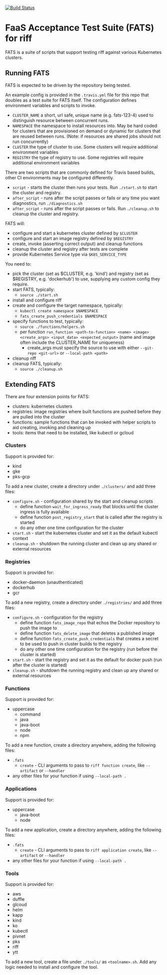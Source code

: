 [![Build Status](https://dev.azure.com/projectriff/projectriff/_apis/build/status/projectriff.fats?branchName=master)](https://dev.azure.com/projectriff/projectriff/_build/latest?definitionId=8&branchName=master)

# FaaS Acceptance Test Suite (FATS) for riff

FATS is a suite of scripts that support testing riff against various Kubernetes clusters.

## Running FATS

FATS is expected to be driven by the repository being tested.

An example config is provided in the `.travis.yml` file for this repo that doubles as a test suite for FATS itself. The configuration defines environment variables and scripts to invoke.

- `CLUSTER_NAME` a short, url safe, unique name (e.g. fats-123-4) used to distinguish resource between concurrent runs.
- `NAMESPACE` the namespace to install resources into. May be hard coded for clusters that are provisioned on demand or dynamic for clusters that are reused between runs. (Note: if resources are shared jobs should not run concurrently)
- `CLUSTER` the type of cluster to use. Some clusters will require additional environment variables
- `REGISTRY` the type of registry to use. Some registries will require additional environment variables

There are two scripts that are commonly defined for Travis based builds, other CI environments may be configured differently.

- `script` - starts the cluster then runs your tests. Run `./start.sh` to start the cluster and registry.
- `after_script` - runs after the script passes or fails or any time you want diagnostics, run `./diagnostics.sh`
- `after_script` - runs after the script passes or fails. Run `./cleanup.sh` to cleanup the cluster and registry.

FATS will:

- configure and start a kubernetes cluster defined by `$CLUSTER`
- configure and start an image registry defined by `$REGISTRY`
- create, invoke (asserting correct output) and cleanup functions
- cleanup the cluster and registry after tests are complete
- provide Kubernetes Service type via `$K8S_SERVICE_TYPE`

You need to:

- pick the cluster (set as $CLUSTER, e.g. 'kind') and registry (set as $REGISTRY, e.g. 'dockerhub') to use, supplying any custom config they require.
- start FATS, typically:
  - `source ./start.sh`
- install and configure riff
- create and configure the target namespace, typically:
  - `kubectl create namespace $NAMESPACE`
  - `fats_create_push_credentials $NAMESPACE`
- specify functions to test, typically:
  - `source ./functions/helpers.sh`
  - per function `run_function <path-to-function> <name> <image> <create_args> <input_data> <expected_output>` (name and image often include the CLUSTER_NAME for uniqueness)
    - create_args must specify the source to use with either `--git-repo <git-url>` or `--local-path <path>`
- cleanup riff
- cleanup FATS, typically:
  - `source ./cleanup.sh`


## Extending FATS

There are four extension points for FATS:

- clusters: kubernetes clusters
- registries: image registries where built functions are pushed before they are pulled into the cluster
- functions: sample functions that can be invoked with helper scripts to aid creating, invoking and cleaning up
- tools: items that need to be installed, like kubectl or gcloud

### Clusters

Support is provided for:

- kind
- gke
- pks-gcp

To add a new cluster, create a directory under `./clusters/` and add three files:

- `configure.sh` - configuration shared by the start and cleanup scripts
  - define function `wait_for_ingress_ready` that blocks until the cluster ingress is fully available
  - define function `post_registry_start` that is called after the registry is started
  - do any other one time configuration for the cluster
- `start.sh` - start the kubernetes cluster and set it as the default kubectl context
- `cleanup.sh` - shutdown the running cluster and clean up any shared or external resources

### Registries

Support is provided for:

- docker-daemon (unauthenticated)
- dockerhub
- gcr

To add a new registry, create a directory under `./registries/` and add three files:

- `configure.sh` - configuration for the registry
  - define function `fats_image_repo` that echos the Docker repository to push the image to
  - define function `fats_delete_image` that deletes a published image
  - define function `fats_create_push_credentials` that creates a secret to be used to push in cluster builds to the registry
  - do any other one time configuration for the registry (run before the cluster is started)
- `start.sh` - start the registry and set it as the default for docker push (run after the cluster is started)
- `cleanup.sh` - shutdown the running registry and clean up any shared or external resources

### Functions

Support is provided for:

- uppercase
  - command
  - java
  - java-boot
  - node
  - npm

To add a new function, create a directory anywhere, adding the following files:

- `.fats`
  - `create` - CLI arguments to pass to `riff function create`, like `--artifact` or `--handler`
- any other files for your function if using `--local-path .`

### Applications

Support is provided for:

- uppercase
  - java-boot
  - node

To add a new application, create a directory anywhere, adding the following files:

- `.fats`
  - `create` - CLI arguments to pass to `riff application create`, like `--artifact` or `--handler`
- any other files for your function if using `--local-path .`

### Tools

Support is provided for:

- aws
- duffle
- glcoud
- helm
- kapp
- kind
- ko
- kubectl
- pivnet
- pks
- riff
- ytt

To add a new tool, create a file under `./tools/` as `<toolname>.sh`. Add any logic needed to install and configure the tool.
